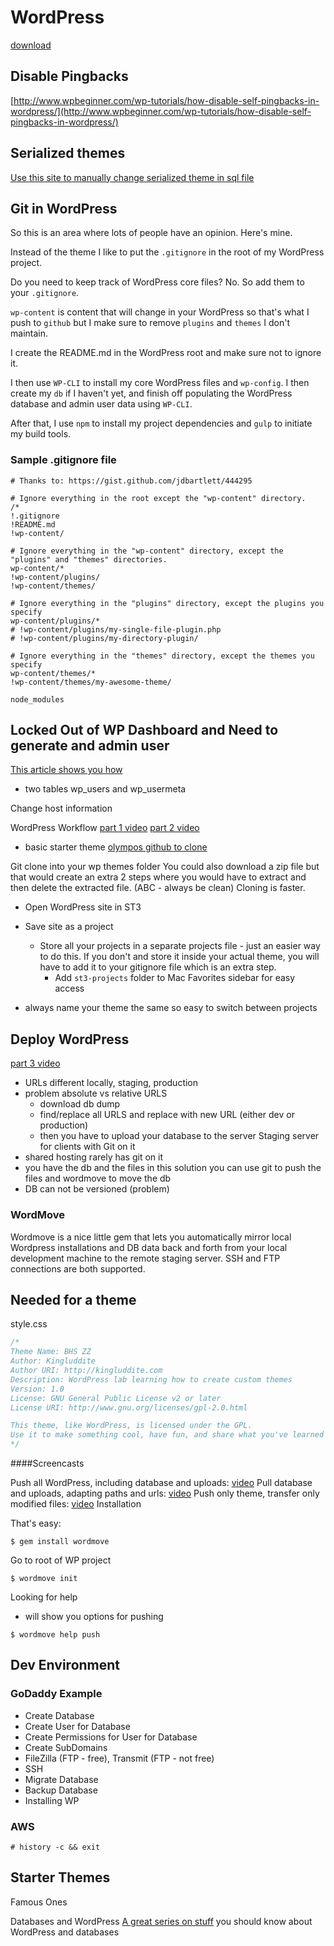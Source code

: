 # WordPress
[download](https://wordpress.org/download/)

## Disable Pingbacks
[http://www.wpbeginner.com/wp-tutorials/how-disable-self-pingbacks-in-wordpress/](http://www.wpbeginner.com/wp-tutorials/how-disable-self-pingbacks-in-wordpress/)



## Serialized themes
[Use this site to manually change serialized theme in sql file](http://pixelentity.com/wordpress-search-replace-domain/)

## Git in WordPress
So this is an area where lots of people have an opinion. Here's mine. 

Instead of the theme I like to put the `.gitignore` in the root of my WordPress project.

Do you need to keep track of WordPress core files? No. 
So add them to your `.gitignore`.

`wp-content` is content that will change in your WordPress so that's what I push to `github` but I make sure to remove `plugins` and `themes` I don't maintain.

I create the README.md in the WordPress root and make sure not to ignore it.

I then use `WP-CLI` to install my core WordPress files and `wp-config`. I then create my `db` if I haven't yet, and finish off populating the WordPress database and admin user data using `WP-CLI`.

After that, I use `npm` to install my project dependencies and `gulp` to initiate my build tools.

### Sample .gitignore file

```
# Thanks to: https://gist.github.com/jdbartlett/444295

# Ignore everything in the root except the "wp-content" directory.
/*
!.gitignore
!README.md
!wp-content/

# Ignore everything in the "wp-content" directory, except the "plugins" and "themes" directories.
wp-content/*
!wp-content/plugins/
!wp-content/themes/

# Ignore everything in the "plugins" directory, except the plugins you specify
wp-content/plugins/*
# !wp-content/plugins/my-single-file-plugin.php
# !wp-content/plugins/my-directory-plugin/

# Ignore everything in the "themes" directory, except the themes you specify
wp-content/themes/*
!wp-content/themes/my-awesome-theme/

node_modules
```


## Locked Out of WP Dashboard and Need to generate and admin user
[This article shows you how](http://www.wpbeginner.com/wp-tutorials/how-to-add-an-admin-user-to-the-wordpress-database-via-mysql/)
* two tables wp_users and wp_usermeta

Change host information

WordPress Workflow
[part 1 video](https://www.youtube.com/watch?v=rOjuLJ8L0Zk)
[part 2 video](https://www.youtube.com/watch?v=J1-lsAoUnUY)
* basic starter theme [olympos github to clone](https://github.com/ivandoric/olympos.git)

Git clone into your wp themes folder
You could also download a zip file but that would create an extra 2 steps where you would have to extract and then delete the extracted file. (ABC - always be clean) Cloning is faster.
* Open WordPress site in ST3
* Save site as a project
    - Store all your projects in a separate projects file - just an easier way to do this. If you don't and store it inside your actual theme, you will have to add it to your gitignore file which is an extra step.
        + Add `st3-projects` folder to Mac Favorites sidebar for easy access 

* always name your theme the same so easy to switch between projects

## Deploy WordPress
[part 3 video](https://www.youtube.com/watch?v=BWf1Aly9Dkk)
* URLs different locally, staging, production
* problem absolute vs relative URLS
    - download db dump
    - find/replace all URLS and replace with new URL (either dev or production)
    - then you have to upload your database to the server
Staging server for clients with Git on it
* shared hosting rarely has git on it
* you have the db and the files in this solution you can use git to push the files and wordmove to move the db
* DB can not be versioned (problem)

### WordMove
Wordmove is a nice little gem that lets you automatically mirror local Wordpress installations and DB data back and forth from your local development machine to the remote staging server. SSH and FTP connections are both supported.

## Needed for a theme

style.css

```css
/*
Theme Name: BHS ZZ
Author: Kingluddite
Author URI: http://kingluddite.com
Description: WordPress lab learning how to create custom themes
Version: 1.0
License: GNU General Public License v2 or later
License URI: http://www.gnu.org/licenses/gpl-2.0.html

This theme, like WordPress, is licensed under the GPL.
Use it to make something cool, have fun, and share what you've learned with others.
*/
```

####Screencasts

Push all WordPress, including database and uploads: [video](http://vimeo.com/74648079)
Pull database and uploads, adapting paths and urls: [video](http://vimeo.com/74646861)
Push only theme, transfer only modified files: [video](http://vimeo.com/74647529)
Installation

That's easy:
```
$ gem install wordmove
```

Go to root of WP project

```
$ wordmove init
```

Looking for help
* will show you options for pushing
```
$ wordmove help push
```

## Dev Environment
### GoDaddy Example
* Create Database
* Create User for Database
* Create Permissions for User for Database
* Create SubDomains
* FileZilla (FTP - free), Transmit (FTP - not free)
* SSH
* Migrate Database
* Backup Database
* Installing WP

### AWS
    

```
# history -c && exit
```


## Starter Themes
Famous Ones

Databases and WordPress
[A great series on stuff](http://code.tutsplus.com/series/understanding-and-working-with-data-in-wordpress--cms-670) you should know about WordPress and databases
